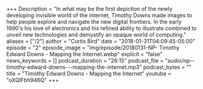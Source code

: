+++
Description = "In what may be the first depiction of the newly developing invisible world of the internet, Timothy Downs made images to help people explore and navigate the new digital frontiers. In the early 1990's his love of electronics and his refined ability to illustrate combined to unveil new technologies and demystify an opaque world of computing."
aliases = ["/2"]
author = "Curtis Bird"
date = "2018-01-31T04:09:45-05:00"
episode = "2"
episode_image = "img/episode/20180131-NP- Timothy Edward Downs - Mapping the Internet.webp"
explicit = "false"
news_keywords = []
podcast_duration = "26:15"
podcast_file = "audio/np--timothy-edward-downs---mapping-the-internet.mp3"
podcast_bytes = ""
title = "Timothy Edward Downs - Mapping the Internet"
youtube = "oXQIFbh946Q"
+++
